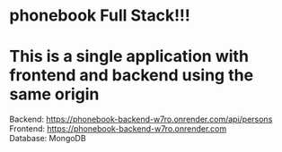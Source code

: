 # phonebook Full Stack!!!
<h1>This is a single application with frontend and backend using the same origin</h1>

Backend: https://phonebook-backend-w7ro.onrender.com/api/persons
<br>
Frontend: https://phonebook-backend-w7ro.onrender.com
<br>
Database: MongoDB
<br>

